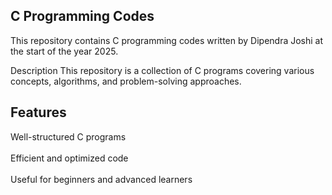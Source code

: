 ## C Programming Codes
This repository contains C programming codes written by Dipendra Joshi at the start of the year 2025.

Description
This repository is a collection of C programs covering various concepts, algorithms, and problem-solving approaches.
## Features  
Well-structured C programs  <br>  
Efficient and optimized code  <br>  
Useful for beginners and advanced learners  
